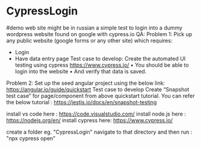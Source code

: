 # CypressLogin

#demo web site might be in russian
a simple test to login into a dummy wordpress website found on google with cypress.io
QA:
Problem 1: 
Pick up any public website (google forms or any other site) which requires:
- Login
- Have data entry page
Test case to develop:
Create the automated UI testing using cypress https://www.cypress.io/
•	You should be able to login into the website
•	And verify that data is saved.

Problem 2: 
Set up the seed angular project using the below link:
https://angular.io/guide/quickstart
Test case to develop
Create “Snapshot test case” for page/component from above quickstart tutorial. 
You can refer the below tutorial :
https://jestjs.io/docs/en/snapshot-testing

install vs code here : https://code.visualstudio.com/
install node.js here : https://nodejs.org/en/
install cypress here:  https://www.cypress.io/

create a folder eg. "CypressLogin"
navigate to that directory and then run : "npx cypress open"

